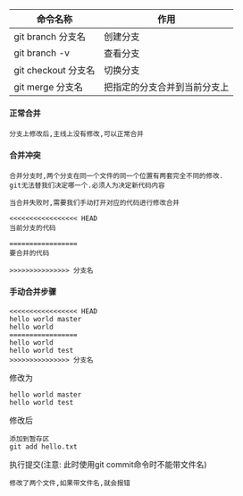 |命令名称|作用|
|--|--|
|git branch 分支名|创建分支|
|git branch -v|查看分支|
|git checkout 分支名|切换分支|
|git merge 分支名|把指定的分支合并到当前分支上|

#### 正常合并
    分支上修改后,主线上没有修改,可以正常合并
#### 合并冲突
    合并分支时,两个分支在同一个文件的同一个位置有两套完全不同的修改.
    git无法替我们决定哪一个.必须人为决定新代码内容

    当合并失败时,需要我们手动打开对应的代码进行修改合并
```git
<<<<<<<<<<<<<<<<< HEAD
当前分支的代码

=================
要合并的代码

>>>>>>>>>>>>>>> 分支名
```
#### 手动合并步骤
```
<<<<<<<<<<<<<<<<< HEAD
hello world master
hello world
=================
hello world
hello world test
>>>>>>>>>>>>>>> 分支名
```
修改为
```
hello world master
hello world test
```
修改后

    添加到暂存区
    git add hello.txt
执行提交(注意: 此时使用git commit命令时不能带文件名)

    修改了两个文件,如果带文件名,就会报错
